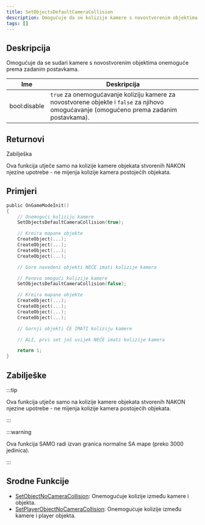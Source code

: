 ```yaml
---
title: SetObjectsDefaultCameraCollision
description: Omogućuje da se kolizije kamere s novostvorenim objektima onemoguće prema zadanim postavkama.
tags: []
---
```


<VersionWarn version='omp v1.1.0.2612' />

## Deskripcija

Omogućuje da se sudari kamere s novostvorenim objektima onemoguće prema zadanim postavkama.

| Ime          | Deskripcija                                                                                                                              |
|--------------|------------------------------------------------------------------------------------------------------------------------------------------|
| bool:disable | `true` za onemogućavanje koliziju kamere za novostvorene objekte i `false` za njihovo omogućavanje (omogućeno prema zadanim postavkama). |

## Returnovi

Zabilješka

Ova funkcija utječe samo na kolizije kamere objekata stvorenih NAKON njezine upotrebe - ne mijenja kolizije kamera postojećih objekata.

## Primjeri

```c
public OnGameModeInit()
{
    // Onemogući koliziju kamere
    SetObjectsDefaultCameraCollision(true);

    // Kreira mapane objekte
    CreateObject(...);
    CreateObject(...);
    CreateObject(...);
    CreateObject(...);

    // Gore navedeni objekti NEĆE imati kolizije kamera

    // Ponovo omogući kolizije kamere
    SetObjectsDefaultCameraCollision(false);

    // Kreira mapane objekte
    CreateObject(...);
    CreateObject(...);
    CreateObject(...);
    CreateObject(...);

    // Gornji objekti ĆE IMATI koliziju kamere

    // ALI, prvi set još uvijek NEĆE imati kolizije kamera

    return 1;
}
```

## Zabilješke

:::tip

Ova funkcija utječe samo na kolizije kamere objekata stvorenih NAKON njezine upotrebe - ne mijenja kolizije kamera postojećih objekata.

:::

:::warning

Ova funkcija SAMO radi izvan granica normalne SA mape (preko 3000 jedinica).

:::

## Srodne Funkcije

- [SetObjectNoCameraCollision](SetObjectNoCameraCollision): Onemogućuje kolizije između kamere i objekta.
- [SetPlayerObjectNoCameraCollision](SetPlayerObjectNoCameraCollision): Onemogućuje kolizije između kamere i player objekta.
